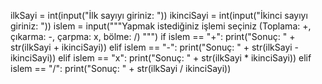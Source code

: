 ilkSayi = int(input("İlk sayıyı giriniz: "))
ikinciSayi = int(input("İkinci sayıyı giriniz: "))
islem = input("""Yapmak istediğiniz işlemi seçiniz
(Toplama:  +, çıkarma:  -, çarpma:  x, bölme:  /)
""")
if islem == "+":
  print("Sonuç: " + str(ilkSayi + ikinciSayi))
elif islem == "-":
  print("Sonuç: " + str(ilkSayi - ikinciSayi))
elif islem == "x":
  print("Sonuç: " + str(ilkSayi * ikinciSayi))
elif islem == "/":
  print("Sonuç: " + str(ilkSayi / ikinciSayi))
